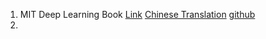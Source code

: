 1. MIT Deep Learning Book [Link](http://www.deeplearningbook.org/) [Chinese Translation](https://github.com/exacity/deeplearningbook-chinese) [github](https://github.com/daviddao/deep-learning-book)
0. 